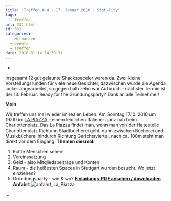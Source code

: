 ```yaml
---
title: 'Treffen # 4 - 17. Januar 2010 - Stgt-City'
tags:
  - Treffen
url: 331.html
id: 331
categories:
  - Mitmachen
  - events
  - Treffen
date: 2010-01-14 14:39:31
---
```


+ 
Insgesamt 12 gut gelaunte Shackspaceler waren da. Zwei kleine Vorstellungsrunden für viele neue Gesichter, dazwischen wurde die Agenda  locker abgearbeitet, so gegen halb zehn war Aufbruch - nächster Termin ist der 13\. Februar: Ready for the Gründungsparty?
Dank an alle Teilnehmer!
+

**Moin**

Wir treffen uns mal wieder im realen Leben.
Am Sonntag 17.10\. 2010 um 19:00 im [LA PIAZZA](http://www.la-piazza-stuttgart.de) - einem leidlichen Italiener ganz nah beim Charlottenplatz. Das La Piazza findet man, wenn man von der Haltestelle Charlottenplatz Richtung Stadtbücherei geht, dann zwischen Bücherei und Musikbücherei hindurch Richtung Gerichtsviertel, nach ca. 100m steht man direkt vor dem Eingang. 
**Themen diesmal:**
1) Echte Menschen sehen!
2) Vereinssatzung
3) Geld - also Mitgliedsbeiträge und Konten
4) Raum - die heißesten Spaces in Stuttgart wurden besucht. Wo jetzt einziehen?
5) Gründungsparty - wie & wo?
**[Einladungs-PDF ansehen / downloaden](http://hs07.eu/wp-content/uploads/2010/01/Januar-Einladung-SHACK.pdf)**
**Anfahrt**
![anfahrt_La_Piazza](http://hs07.eu/wp-content/uploads/2010/01/anfahrt-la_piazza.jpg "anfahrt_La_Piazza")

...